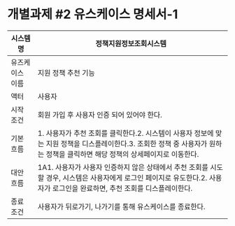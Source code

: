 # 개별과제 #2 유스케이스 명세서-1

| 시스템명 | 정책지원정보조회시스템 |
| --- | --- |
| 유즈케이스 이름 | 지원 정책 추천 기능 |
| 액터 | 사용자 |
| 시작 조건 | 회원 가입 후 사용자 인증 되어 있어야 한다. |
| 기본 흐름 | 1. 사용자가 추천 조회를 클릭한다.2. 시스템이 사용자 정보에 맞는 지원 정책을 디스플레이한다.3. 조회한 정책 중 사용자가 원하는 정책을 클릭하면 해당 정책의 상세페이지로 이동한다. |
| 대안 흐름 | 1A1. 사용자가 사용자 인증하지 않은 상태에서 추천 조회를 시도할 경우, 시스템은 사용자에게 로그인 페이지로 유도한다.2. 사용자가 로그인을 완료하면, 추천 조회를 디스플레이한다. |
| 종료 조건 | 사용자가 뒤로가기, 나가기를 통해 유스케이스를 종료한다. |